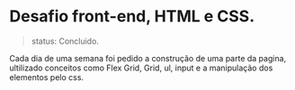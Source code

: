 # Desafio front-end, HTML e CSS.

> status: Concluido.

Cada dia de uma semana foi pedido a construção de uma parte da pagina, ultilizado conceitos como Flex Grid, Grid, ul, input e a manipulação dos elementos pelo css. 
